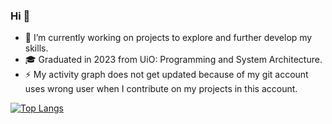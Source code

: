 ### Hi 👋

<!--

- 🔭 I’m currently working on ...
- 🌱 I’m currently learning ...
- 👯 I’m looking to collaborate on ...
- 🤔 I’m looking for help with ...
- 💬 Ask me about ...
- 📫 How to reach me: ...
- 😄 Pronouns: ...
- ⚡ Fun fact: ...
-->

- 🔭 I’m currently working on projects to explore and further develop my skills.
- 🎓 Graduated in 2023 from UiO: Programming and System Architecture.
- ⚡ My activity graph does not get updated because of my git account uses wrong user when I contribute on my projects in this account.

[![Top Langs](https://github-readme-stats.vercel.app/api/top-langs/?username=AlbanXV&layout=compact&theme=dracula)](https://github.com/anuraghazra/github-readme-stats)



<!---
AlbanXV/AlbanXV is a ✨ special ✨ repository because its `README.md` (this file) appears on your GitHub profile.
You can click the Preview link to take a look at your changes.
--->
